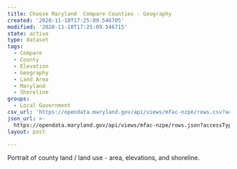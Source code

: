 ```yaml
---
title: Choose Maryland  Compare Counties - Geography
created: '2020-11-10T17:25:09.546705'
modified: '2020-11-10T17:25:09.546715'
state: active
type: dataset
tags:
  - Compare
  - County
  - Elevation
  - Geography
  - Land Area
  - Maryland
  - Shoreline
groups:
  - Local Government
csv_url: 'https://opendata.maryland.gov/api/views/mfac-nzpe/rows.csv?accessType=DOWNLOAD'
json_url: >-
  https://opendata.maryland.gov/api/views/mfac-nzpe/rows.json?accessType=DOWNLOAD
layout: post

---
```

Portrait of county land / land use - area, elevations, and shoreline.
